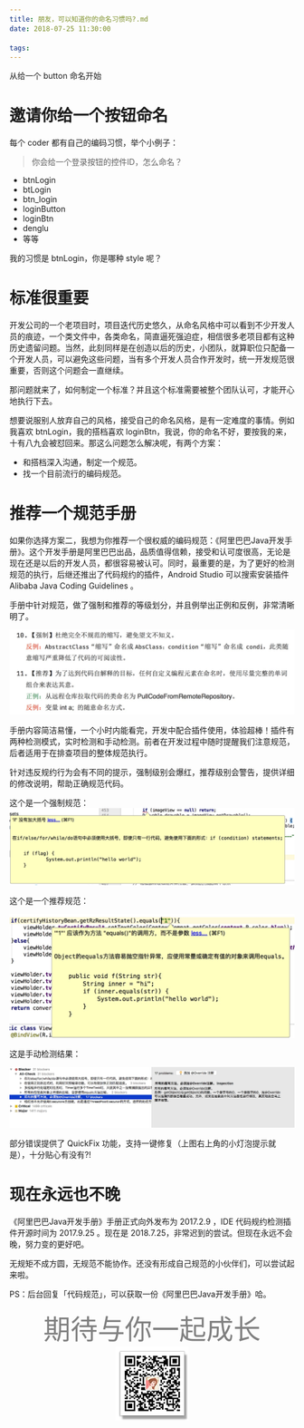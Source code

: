 ```yaml
---
title: 朋友，可以知道你的命名习惯吗?.md
date: 2018-07-25 11:30:00

tags:
---
```


从给一个 button 命名开始
<!--more-->

# 邀请你给一个按钮命名

每个 coder 都有自己的编码习惯，举个小例子：

> 你会给一个登录按钮的控件ID，怎么命名？

- btnLogin
- btLogin
- btn_login
- loginButton
- loginBtn
- denglu
- 等等

我的习惯是 btnLogin，你是哪种 style 呢？

# 标准很重要

开发公司的一个老项目时，项目迭代历史悠久，从命名风格中可以看到不少开发人员的痕迹，一个类文件中，各类命名，简直逼死强迫症，相信很多老项目都有这种历史遗留问题。当然，此刻同样是在创造以后的历史，小团队，就算职位只配备一个开发人员，可以避免这些问题，当有多个开发人员合作开发时，统一开发规范很重要，否则这个问题会一直继续。

那问题就来了，如何制定一个标准？并且这个标准需要被整个团队认可，才能开心地执行下去。

想要说服别人放弃自己的风格，接受自己的命名风格，是有一定难度的事情。例如我喜欢 btnLogin，我的搭档喜欢 loginBtn，我说，你的命名不好，要按我的来，十有八九会被怼回来。那这么问题怎么解决呢，有两个方案：

- 和搭档深入沟通，制定一个规范。
- 找一个目前流行的编码规范。

# 推荐一个规范手册

如果你选择方案二，我想为你推荐一个很权威的编码规范：《阿里巴巴Java开发手册》。这个开发手册是阿里巴巴出品，品质值得信赖，接受和认可度很高，无论是现在还是以后的开发人员，都很容易被认可。同时，最重要的是，为了更好的检测规范的执行，后继还推出了代码规约的插件，Android Studio 可以搜索安装插件 Alibaba Java Coding Guidelines 。


手册中针对规范，做了强制和推荐的等级划分，并且例举出正例和反例，非常清晰明了。

![这里写图片描述](http://raw.githubusercontent.com/DRPrincess/BlogImages/master/qiniu/img_alibaba.png)



手册内容简洁易懂，一个小时内能看完，开发中配合插件使用，体验超棒！插件有两种检测模式，实时检测和手动检测。前者在开发过程中随时提醒我们注意规范，后者适用于在排查项目的整体规范执行。

针对违反规约行为会有不同的提示，强制级别会爆红，推荐级别会警告，提供详细的修改说明，帮助正确规范代码。

这个是一个强制规范：
![这里写图片描述](http://raw.githubusercontent.com/DRPrincess/BlogImages/master/qiniu/img_alibabba_must.png)

这个是一个推荐规范：

![这里写图片描述](http://raw.githubusercontent.com/DRPrincess/BlogImages/master/qiniu/img_alibaba_recommand.png)


这是手动检测结果：

![这里写图片描述](http://raw.githubusercontent.com/DRPrincess/BlogImages/master/qiniu/img_alibaba_all.png)


部分错误提供了 QuickFix 功能，支持一键修复（上图右上角的小灯泡提示就是），十分贴心有没有?!


# 现在永远也不晚

《阿里巴巴Java开发手册》手册正式向外发布为 2017.2.9 ，IDE 代码规约检测插件开源时间为 2017.9.25 。现在是 2018.7.25，非常迟到的尝试。但现在永远不会晚，努力变的更好吧。

无规矩不成方圆，无规范不能协作。还没有形成自己规范的小伙伴们，可以尝试起来啦。

PS：后台回复「代码规范」，可以获取一份《阿里巴巴Java开发手册》哈。

<center>
<font color=gray size=10>期待与你一起成长</font>
<img src="http://raw.githubusercontent.com/DRPrincess/BlogImages/master/qiniu/qrcode_130.png" width="130" height="130" />
</center>
